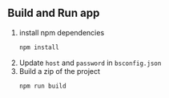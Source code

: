 ## Build and Run app
1. install npm dependencies
    ```bash
    npm install
    ```
2. Update `host` and `password` in `bsconfig.json`
3. Build a zip of the project
    ```bash
    npm run build
    ```
